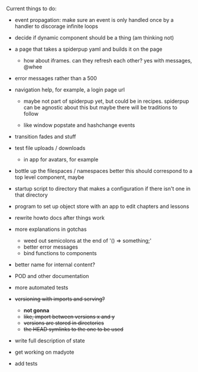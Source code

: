 Current things to do:

* event propagation: make sure an event is only
  handled once by a handler to discorage infinite loops

* decide if dynamic component should be a thing
   (am thinking not)

* a page that takes a spiderpup yaml and builds it on the page
  - how about iframes. can they refresh each other?
    yes with messages, @whee

* error messages rather than a 500

* navigation help, for example, a login page url
    - maybe not part of spiderpup yet, but could be in 
      recipes. spiderpup can be agnostic about this
      but maybe there will be traditions to follow
      
    - like window popstate and hashchange events
      
* transition fades and stuff
      
* test file uploads / downloads
    - in app for avatars, for example

* bottle up the filespaces / namespaces better
   this should correspond to a top level component, maybe

* startup script to directory that makes a configuration
  if there isn't one in that directory

* program to set up object store with an app to edit
  chapters and lessons

* rewrite howto docs after things work

* more explanations in gotchas
  - weed out semicolons at the end of '() => something;'
  - better error messages
  - bind functions to components

* better name for internal content?

* POD and other documentation

* more automated tests

* ~~versioning with imports and serving?~~
  - **not gonna**
  - ~~like, import between versions x and y~~
  - ~~versions are stored in directories~~
  - ~~the HEAD symlinks to the one to be used~~

* write full description of state

* get working on madyote

* add tests

